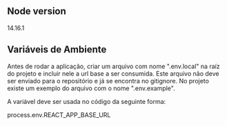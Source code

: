 ## Node version
14.16.1

## Variáveis de Ambiente
Antes de rodar a aplicação, criar um arquivo com nome ".env.local" na raíz do projeto e incluir nele a url base a ser consumida. Este arquivo não deve ser enviado para o repositório e já se encontra no gitignore.
No projeto existe um exemplo do arquivo com o nome ".env.example".

A variável deve ser usada no código da seguinte forma:

process.env.REACT_APP_BASE_URL